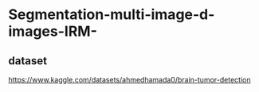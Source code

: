 # Segmentation-multi-image-d-images-IRM-

## dataset 
https://www.kaggle.com/datasets/ahmedhamada0/brain-tumor-detection
